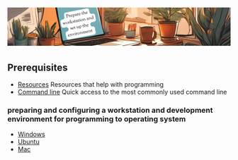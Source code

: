 # ![install - 2025](./Assets/images/home-heders.png)

## Prerequisites

* [Resources](../Getting-Started/Assets/things/Resources.md) Resources that help with programming
* [Command line](./Most-used-command-line) Quick access to the most commonly used command line

### preparing and configuring a workstation and development environment for programming to operating system

* [Windows](./Windows)
* [Ubuntu](./Ubuntu)
* [Mac](./Mac)

